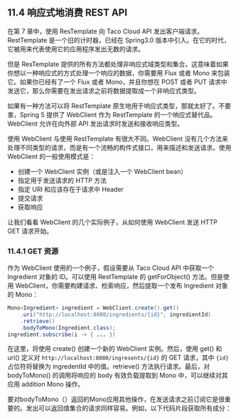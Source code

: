 ## 11.4 响应式地消费 REST API

在第 7 章中，使用 ResTemplate 向 Taco Cloud API 发出客户端请求。RestTemplate 是一个旧的计时器，已经在 Spring3.0 版本中引入。在它的时代，它被用来代表使用它的应用程序发出无数的请求。

但是 ResTemplate 提供的所有方法都处理非响应式域类型和集合。这意味着如果你想以一种响应式的方式处理一个响应的数据，你需要用 Flux 或者 Mono 来包装它。如果你已经有了一个 Flux 或者 Mono，并且你想在 POST 或者 PUT 请求中发送它，那么你需要在发出请求之前将数据提取成一个非响应式类型。

如果有一种方法可以将 RestTemplate 原生地用于响应式类型，那就太好了。不要害，Spring 5 提供了 WebClient 作为 RestTemplate 的一个响应式替代品。WebClient 允许在向外部 API 发出请求时发送和接收响应类型。

使用 WebClient 与使用 RestTemplate 有很大不同。WebClient 没有几个方法来处理不同类型的请求，而是有一个流畅的构件式接口，用来描述和发送请求。使用 WebClient 的一般使用模式是：

- 创建一个 WebClient 实例（或是注入一个 WebClient bean）
- 指定用于发送请求的 HTTP 方法
- 指定 URI 和应该存在于请求中 Header
- 提交请求
- 获取响应

让我们看看 WebClient 的几个实际例子，从如何使用 WebClient 发送 HTTP GET 请求开始。

### 11.4.1 GET 资源

作为 WebClient 使用的一个例子，假设需要从 Taco Cloud API 中获取一个 Ingredient 对象的 ID。可以使用 RestTemplate 的 getForObject() 方法。但是使用 WebClient，你需要构建请求、检索响应，然后提取一个发布 Ingredient 对象的 Mono：

```java
Mono<Ingredient> ingredient = WebClient.create().get()
    .uri("http://localhost:8080/ingredients/{id}", ingredientId)
    .retrieve()
    .bodyToMono(Ingredient.class);
ingredient.subscribe(i -> { ... })
```

在这里，将使用 create() 创建一个新的 WebClient 实例。然后，使用 get() 和 uri() 定义对 `http://localhost:8080/ingresents/{id}` 的 GET 请求，其中 `{id}` 占位符将替换为 ingredentId 中的值。retrieve() 方法执行请求。最后，对 bodyToMono() 的调用将响应的 body 有效负载提取到 Mono 中，可以继续对其应用 addition Mono 操作。

要对bodyToMono（）返回的Mono应用其他操作，在发送请求之前订阅它是很重要的。发出可以返回值集合的请求同样容易。例如，以下代码片段获取所有成分：

